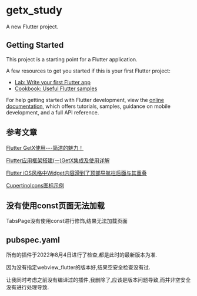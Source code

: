 # getx_study

A new Flutter project.

## Getting Started

This project is a starting point for a Flutter application.

A few resources to get you started if this is your first Flutter project:

- [Lab: Write your first Flutter app](https://docs.flutter.dev/get-started/codelab)
- [Cookbook: Useful Flutter samples](https://docs.flutter.dev/cookbook)

For help getting started with Flutter development, view the
[online documentation](https://docs.flutter.dev/), which offers tutorials,
samples, guidance on mobile development, and a full API reference.

## 参考文章
[Flutter GetX使用---简洁的魅力！](https://juejin.cn/post/6924104248275763208)

[Flutter应用框架搭建(一)GetX集成及使用详解](https://juejin.cn/post/7039637076962181157)

[Flutter iOS风格中Widget内容滑到了顶部导航栏后面与其重叠](https://blog.csdn.net/ww897532167/article/details/111093988)

[CupertinoIcons图标示例](https://api.flutter.dev/flutter/cupertino/CupertinoIcons-class.html#constants)

## 没有使用const页面无法加载

TabsPage没有使用const进行修饰,结果无法加载页面

## pubspec.yaml

所有的插件于2022年8月4日进行了检查,都是此时的最新版本为准.

因为没有指定webview_flutter的版本好,结果空安全检查没有过.

让我同时考虑之前没有编译过的插件,我删除了,应该是版本问题导致,而并非空安全没有进行处理导致.